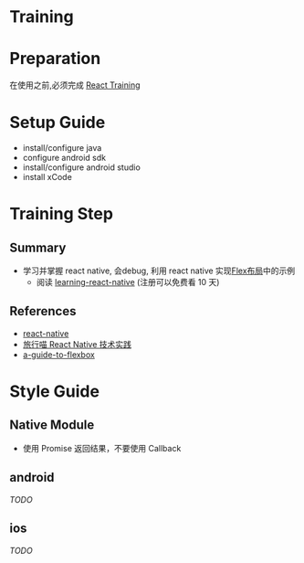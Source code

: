 # Training

# Preparation
在使用之前,必须完成 [React Training](../React/README.md)

# Setup Guide
- install/configure java
- configure android sdk
- install/configure android studio
- install xCode

# Training Step
## Summary
- 学习并掌握 react native, 会debug, 利用 react native 实现[Flex布局](http://www.ruanyifeng.com/blog/2015/07/flex-grammar.html?utm_source=tuicool)中的示例
  - 阅读 [learning-react-native](https://www.safaribooksonline.com/library/view/learning-react-native/9781491929049/) (注册可以免费看 10 天)

## References
- [react-native](http://facebook.github.io/react-native/releases/0.29/docs/getting-started.html)
- [旅行喵 React Native 技术实践](http://mp.weixin.qq.com/s?__biz=MzAxMzE2Mjc2Ng==&mid=2652154950&idx=1&sn=a388888d9a49b4151595be616ae90c56&scene=7#wechat_redirect)
- [a-guide-to-flexbox](https://css-tricks.com/snippets/css/a-guide-to-flexbox/)

# Style Guide

## Native Module
- 使用 Promise 返回结果，不要使用 Callback

## android

*TODO*

## ios

*TODO*

